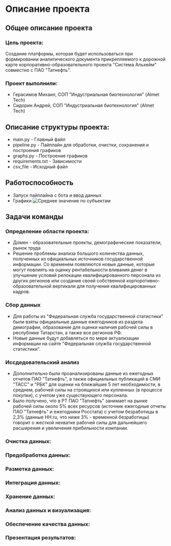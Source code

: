 # Описание проекта
## Общее описание проекта
### Цель проекта:
Создание платформы, которая будет использоваться при формировании аналитического документа прикрепляемого к дорожной карте корпоративно-образовательного проекта "Система Альхейм" совместно с ПАО "Татнефть".
### Проект выполнили:
- Герасимов Михаил, СОП "Индустриальная биотехнология" (Almet Tech)
- Сидорин Андрей, СОП "Индустриальная биотехнология" (Almet Tech)
## Описание структуры проекта:
- main.py - Главный файл
- pipeline.py - Пайплайн для обработки, очистки, сохранения и построения графиков
- graphs.py - Построение графиков
- requirements.txt - Зависимости
- csv_file - Исходный файл
## Работоспособность
- Запуск пайплайна с бота и ввод данных
- Графики
![Среднее значение по субъектам](graph.png)
## Задачи команды
### Определение области проекта:
- Домен - образовательные проекты, демографические показатели, рынок труда
- Решение проблемы анализа большого количества данных, полученных из официальных источников государственной информации. Со временем появляются новые данные, которые могут повлиять на оценку рентабельности вливания денег в улучшение условий релокации квалифицированного персонала из других регионов или создание своей собственной корпоротивно-образовательной вертикали для получения квалифицированных кадров. 
### Сбор данных
- Для работы из "Федеральная служба государственной статистики" были взяты официальные данные ежегодников из раздела демографии, образование для оценки наличия рабочей силы в республике Татарстан, а также все регионов РФ.
- Новые данные будут добавляться по мере актуализации информации на сайте "Федеральная служба государственной статистики".
### Иссдедовательский анализ
- Дополнительно были проанализированы данные из ежегодных отчетов ПАО "Татнефть", а также официальных публикаций в СМИ "ТАСС" и "РБК" для оценки на ближайшие 5 лет необходимости, в среднем, рабочей силы на строящихся или купленных (в процессе покупки), с учетом уже существующего персонала.
- Было получено, что в РТ ПАО "Татнефть" занимает на рынке рабочей силы около 5% всех ресурсов (источник ежегодные отчеты ПАО "Татнефть" и ежегодники Росстата) с учетом безработицы в 2,3% (данные HH.ru, что ниже 3% - временной безработицы) говорит о жесткой нехватке рабочей силы для дальнейшего расширения и увеличения прибильности компании.
### Очистка данных:

### Предобработка данных:

### Разметка данных:

### Интеграция данных:

### Хранение данных:

### Анализ данных и визуализация:

### Обеспечение качества данных:

### Презентация результатов:
